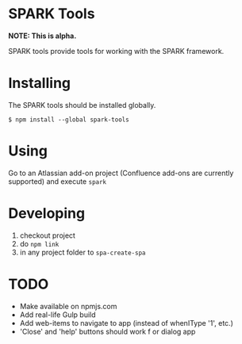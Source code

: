 # SPARK Tools

__NOTE: This is alpha.__

SPARK tools provide tools for working with the SPARK framework.


# Installing

The SPARK tools should be installed globally.

```
$ npm install --global spark-tools 
```


# Using

Go to an Atlassian add-on project (Confluence add-ons are currently supported)
and execute ```spark```


# Developing

1. checkout project
2. do ```npm link```
3. in any project folder to ```spa-create-spa```  


# TODO

* Make available on npmjs.com
* Add real-life Gulp build
* Add web-items to navigate to app (instead of whenIType '1', etc.)
* 'Close' and 'help' buttons should work f  or dialog app
